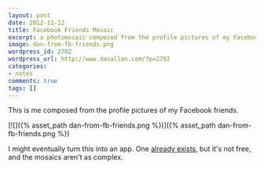 ```yaml
---
layout: post
date: 2012-11-12
title: Facebook Friends Mosaic
excerpt: a photomosaic composed from the profile pictures of my Facebook friends
image: dan-from-fb-friends.png
wordpress_id: 2702
wordpress_url: http://www.danallan.com/?p=2702
categories:
- notes
comments: true
tags: []
---
```

This is me composed from the profile pictures of my Facebook friends.

[![]({% asset_path dan-from-fb-friends.png %})]({% asset_path dan-from-fb-friends.png %})

I might eventually turn this into an app. One [already exists](http://frintr.com/), but it's not free, and the mosaics aren't as complex.
